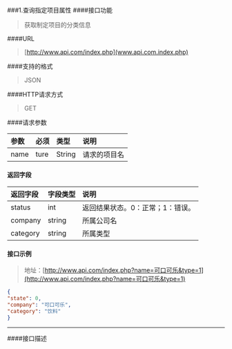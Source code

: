 ###1.查询指定项目属性
####接口功能

>获取制定项目的分类信息

####URL
>[http://www.api.com/index.php](www.api.com.index.php)

####支持的格式
>JSON

####HTTP请求方式

>GET

####请求参数

|参数|必须|类型|说明|
|:-----|:-------|:-----|:-----|
|name |ture |String|请求的项目名|

#### 返回字段

|返回字段|字段类型|说明|
|:-----|:------|:-----------------------------|
|status |int |返回结果状态。0：正常；1：错误。 |
|company |string |所属公司名 |
|category |string |所属类型 |

#### 接口示例

> 地址：[http://www.api.com/index.php?name=可口可乐&type=1](http://www.api.com/index.php?name=可口可乐&type=1)

 ```json
{
"state": 0,
"company": "可口可乐",
"category": "饮料"
}
```
---
####接口描述
